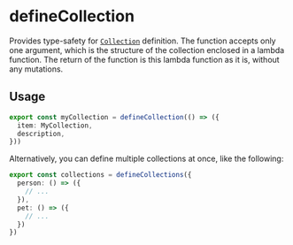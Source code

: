 # defineCollection

Provides type-safety for [`Collection`](/backend/collection.md) definition.
The function accepts only one argument, which is the structure of the collection enclosed in a lambda function. The return of the function is this lambda function as it is, without any mutations.

## Usage

```typescript
export const myCollection = defineCollection(() => ({
  item: MyCollection,
  description,
}))
```

Alternatively, you can define multiple collections at once, like the following:

```typescript
export const collections = defineCollections({
  person: () => ({
    // ...
  }),
  pet: () => ({
    // ...
  })
})
```
